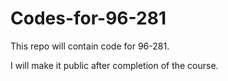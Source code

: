 Codes-for-96-281
================
This repo will contain code for 96-281.

I will make it public after completion of the course.